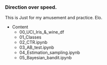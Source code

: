 ### Direction over speed.

This is Just for my amusement and practice.
Elo.

- Content
  * 00_UCI_Iris_&_wine_df
  * 01_Classes
  * 02_CTR.ipynb
  * 03_AB_test.ipynb
  * 04_Estimation_sampling.ipynb
  * 05_Bayesian_bandit.ipynb
